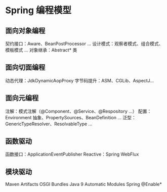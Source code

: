 # Spring 编程模型

## 面向对象编程
契约接口：Aware、BeanPostProcessor ...
设计模式：观察者模式、组合模式、模板模式 ...
对象继承：Abstract* 类

## 面向切面编程
动态代理：JdkDynamicAopProxy
字节码提升：ASM、CGLib、AspectJ...

## 面向元编程
注解：模式注解（@Component、@Service、@Respository ...）
配置：Environment 抽象、PropertySources、BeanDefinition ...
泛型：GenericTypeResolver、ResolvableType ...

## 函数驱动
函数接口：ApplicationEventPublisher
Reactive：Spring WebFlux

## 模块驱动
Maven Artifacts
OSGI Bundles
Java 9 Automatic Modules
Spring @Enable*